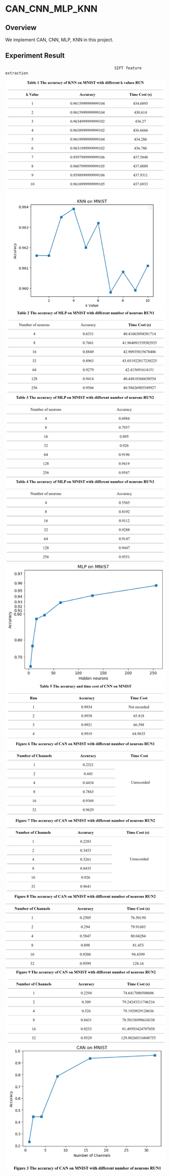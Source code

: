 # CAN_CNN_MLP_KNN

## Overview
We implement CAN, CNN, MLP, KNN in this project.

## Experiment Result
                                                    SIFT feature extraction
![image1](./images/1.PNG)
![image2](./images/2.PNG)
![image3](./images/3.PNG)
![image4](./images/4.PNG)
![image5](./images/5.PNG)
![image6](./images/6.PNG)
![image7](./images/7.PNG)
![image8](./images/8.PNG)
![image9](./images/9.PNG)
![image10](./images/10.PNG)
![image11](./images/11.PNG)
![image12](./images/12.PNG)
